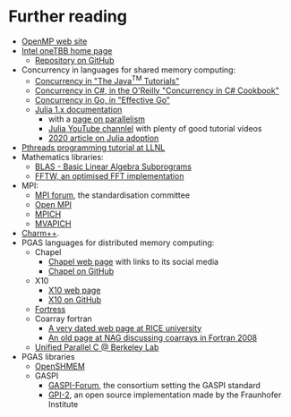 # Further reading

-   [OpenMP web site](https://www.openmp.org/)
-   [Intel oneTBB home page](https://www.intel.com/content/www/us/en/developer/tools/oneapi/onetbb.html)
    -   [Repository on GitHub](https://github.com/oneapi-src/oneTBB)
-   Concurrency in languages for shared memory computing:
    -   [Concurrency in "The Java<sup>TM</sup> Tutorials"](https://docs.oracle.com/javase/tutorial/essential/concurrency/)
    -   [Concurrency in C#, in the O'Reilly "Concurrency in C# Cookbook"](https://www.oreilly.com/library/view/concurrency-in-c/9781491906675/ch01.html)
    -   [Concurrency in Go, in "Effective Go"](https://go.dev/doc/effective_go#concurrency)
    -   [Julia 1.x documentation](https://docs.julialang.org/en/v1/)
        -   with a [page on parallelism](https://docs.julialang.org/en/v1/manual/parallel-computing/)
        -   [Julia YouTube channlel](https://www.youtube.com/user/JuliaLanguage) with plenty of good tutorial videos
        -   [2020 article on Julia adoption](https://www.hpcwire.com/2020/01/14/julia-programmings-dramatic-rise-in-hpc-and-elsewhere/)
-   [Pthreads programming tutorial at LLNL](https://hpc-tutorials.llnl.gov/posix/)
-   Mathematics libraries:
    -   [BLAS - Basic Linear Algebra Subprograms](https://netlib.org/blas/)
    -   [FFTW, an optimised FFT implementation](https://www.fftw.org/)
-   MPI:
    -   [MPI forum](https://www.mpi-forum.org/), the standardisation committee
    -   [Open MPI](https://www.open-mpi.org/)
    -   [MPICH](https://www.mpich.org)
    -   [MVAPICH](https://mvapich.cse.ohio-state.edu/)
-   [Charm++](https://charmplusplus.org/).
-   PGAS languages for distributed memory computing:
    -   Chapel
        -   [Chapel web page](https://chapel-lang.org/) with links to its social media
        -   [Chapel on GitHub](https://github.com/chapel-lang/)
    -   X10
        -   [X10 web page](http://x10-lang.org/)
        -   [X10 on GitHub](https://github.com/x10-lang/x10)
    -   [Fortress](https://link.springer.com/referenceworkentry/10.1007/978-0-387-09766-4_190)
    -   Coarray fortran
        -   [A very dated web page at RICE university](http://caf.rice.edu)
        -   [An old page at NAG discussing coarrays in Fortran 2008](https://www.nag.com/nagware/np/r62_doc/nag_f2008.html#AUTOTOC_3)
    -   [Unified Parallel C @ Berkeley Lab](https://upc.lbl.gov)
-   PGAS libraries
    -   [OpenSHMEM](http://openshmem.org/)
    -   GASPI
        -   [GASPI-Forum](http://www.gaspi.de), the consortium setting the GASPI standard
        -   [GPI-2](http://www.gpi-site.com), an open source implementation made by the Fraunhofer Institute

